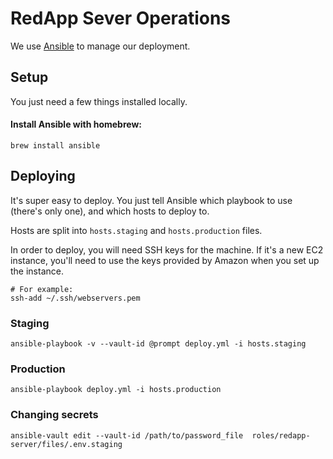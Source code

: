 # RedApp Sever Operations

We use [Ansible](http://docs.ansible.com/) to manage our deployment.

## Setup

You just need a few things installed locally.

#### Install Ansible with homebrew:

```
brew install ansible
```

## Deploying

It's super easy to deploy. You just tell Ansible which playbook to use (there's only one), and which hosts to deploy to.

Hosts are split into `hosts.staging` and `hosts.production` files.

In order to deploy, you will need SSH keys for the machine. If it's a new EC2 instance, you'll need to use the keys provided by Amazon when you set up the instance.

```
# For example:
ssh-add ~/.ssh/webservers.pem
```

### Staging

```
ansible-playbook -v --vault-id @prompt deploy.yml -i hosts.staging
```

### Production

```
ansible-playbook deploy.yml -i hosts.production
```

### Changing secrets
```
ansible-vault edit --vault-id /path/to/password_file  roles/redapp-server/files/.env.staging
```
